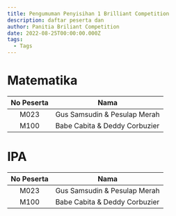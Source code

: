 ```yaml
---
title: Pengumuman Penyisihan 1 Brilliant Competition
description: daftar peserta dan
author: Panitia Briliant Competition
date: 2022-08-25T00:00:00.000Z
tags:
  - Tags
---
```

# Matematika
|No Peserta | Nama
|:----:|-----
| M023 | Gus Samsudin & Pesulap Merah
| M100 | Babe Cabita & Deddy Corbuzier

# IPA
|No Peserta | Nama
|:----:|-----
| M023 | Gus Samsudin & Pesulap Merah
| M100 | Babe Cabita & Deddy Corbuzier
